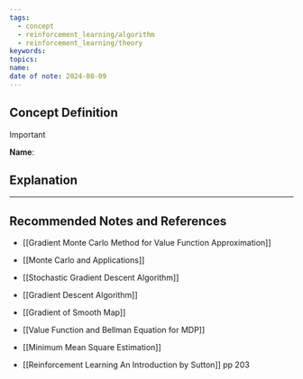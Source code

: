 ```yaml
---
tags:
  - concept
  - reinforcement_learning/algorithm
  - reinforcement_learning/theory
keywords: 
topics: 
name: 
date of note: 2024-08-09
---
```


## Concept Definition

>[!important]
>**Name**: 



## Explanation





-----------
##  Recommended Notes and References


- [[Gradient Monte Carlo Method for Value Function Approximation]]
- [[Monte Carlo and Applications]]
- [[Stochastic Gradient Descent Algorithm]]
- [[Gradient Descent Algorithm]]
- [[Gradient of Smooth Map]]

- [[Value Function and Bellman Equation for MDP]]
- [[Minimum Mean Square Estimation]]



- [[Reinforcement Learning An Introduction by Sutton]] pp 203